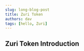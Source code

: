 ```yaml
---
slug: long-blog-post
title: Zuri Token
authors: dav
tags: [hello, Zuri]
---
```


## Zuri Token Introduction

